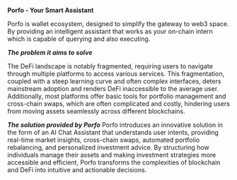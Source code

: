 **Porfo - Your Smart Assistant**

Porfo is wallet ecosystem, designed to simplify the gateway to web3 space. By providing an intelligent assistant that works as your on-chain intern which is capable of querying and also executing.

***The problem it aims to solve***

The DeFi landscape is notably fragmented, requiring users to navigate through multiple platforms to access various services. 
This fragmentation, coupled with a steep learning curve and often complex interfaces, deters mainstream adoption and renders DeFi inaccessible to the average user. Additionally, most platforms offer basic tools for portfolio management and cross-chain swaps, which are often complicated and costly, hindering users from moving assets seamlessly across different blockchains.

***The solution provided by Porfo***
Porfo introduces an innovative solution in the form of an AI Chat Assistant that understands user intents, providing real-time market insights, cross-chain swaps, automated portfolio rebalancing, and personalized investment advice.
By structuring how individuals manage their assets and making investment strategies more accessible and efficient, Porfo transforms the complexities of blockchain and DeFi into intuitive and actionable decisions.
